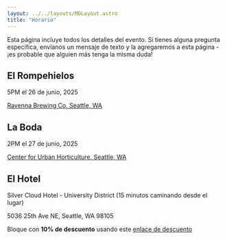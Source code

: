 ```yaml
---
layout: ../../layouts/MDLayout.astro
title: "Horario"
---
```

Esta página incluye todos los detalles del evento. Si tienes alguna pregunta específica, envíanos un mensaje de texto y la agregaremos a esta página - ¡es probable que alguien más tenga la misma duda!



## El Rompehielos
5PM el 26 de junio, 2025

[Ravenna Brewing Co, Seattle, WA](https://www.google.com/maps/place/Ravenna+Brewing+Co/@47.66835,-122.3018081,754m/data=!3m2!1e3!4b1!4m6!3m5!1s0x5490147d89cbde09:0xb05b7c95104313ec!8m2!3d47.66835!4d-122.2992332!16s%2Fg%2F11c3w5vjj0?entry=ttu&g_ep=EgoyMDI0MTIxMS4wIKXMDSoASAFQAw%3D%3D)

## La Boda
2PM el 27 de junio, 2025

[Center for Urban Horticulture, Seattle, WA](https://www.google.com/maps/place/Center+for+Urban+Horticulture/@47.6575198,-122.2900401,754m/data=!3m2!1e3!4b1!4m6!3m5!1s0x5490149a62e1bc07:0x9567ff7fd758298a!8m2!3d47.6575198!4d-122.2900401!16s%2Fg%2F1tf35ng4?entry=tts&g_ep=EgoyMDI0MTIxMS4wIPu8ASoASAFQAw%3D%3D)

## El Hotel
Silver Cloud Hotel - University District (15 minutos caminando desde el lugar)

5036 25th Ave NE, Seattle, WA 98105

Bloque con **10% de descuento** usando este [enlace de descuento](https://university.silvercloud.com/irmng/#/search?g=AINARA&o=AINARA)